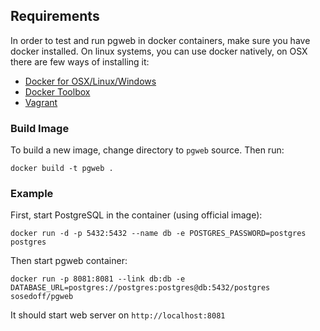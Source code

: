 ## Requirements

In order to test and run pgweb in docker containers, make sure
you have docker installed. On linux systems, you can use docker
natively, on OSX there are few ways of installing it:

- [Docker for OSX/Linux/Windows](https://www.docker.com/products/docker)
- [Docker Toolbox](https://www.docker.com/products/docker-toolbox)
- [Vagrant](https://www.vagrantup.com/)

### Build Image

To build a new image, change directory to `pgweb` source. Then run:

```
docker build -t pgweb .
```

### Example

First, start PostgreSQL in the container (using official image):

```
docker run -d -p 5432:5432 --name db -e POSTGRES_PASSWORD=postgres postgres
```

Then start pgweb container:

```
docker run -p 8081:8081 --link db:db -e DATABASE_URL=postgres://postgres:postgres@db:5432/postgres sosedoff/pgweb
```

It should start web server on `http://localhost:8081`